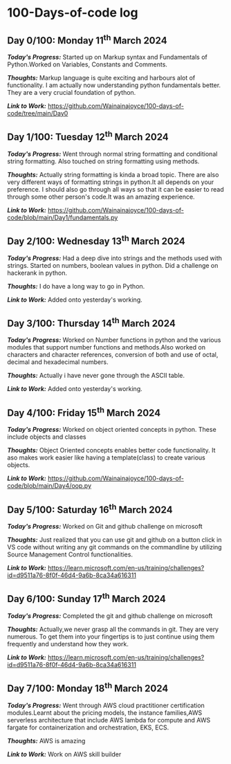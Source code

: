 # 100-Days-of-code log
## Day 0/100: Monday 11<sup>th</sup> March 2024
***Today's Progress:*** Started up on Markup syntax and Fundamentals of Python.Worked on Variables, Constants and Comments.

***Thoughts:*** Markup language is quite exciting and harbours alot of functionality. I am actually now understanding python fundamentals better. They are a very crucial foundation of python.

***Link to Work:***  https://github.com/Wainainajoyce/100-days-of-code/tree/main/Day0

## Day 1/100: Tuesday 12<sup>th</sup> March 2024
***Today's Progress:*** Went through normal string formatting and conditional string formatting. Also touched on string formatting using methods.

***Thoughts:*** Actually string formatting is kinda a broad topic. There are also very different ways of formatting strings in python.It all depends on your preference. I should also go through all ways so that it can be easier to read through some other person's code.It was an amazing experience.

***Link to Work:*** https://github.com/Wainainajoyce/100-days-of-code/blob/main/Day1/fundamentals.py

## Day 2/100: Wednesday 13<sup>th</sup> March 2024
***Today's Progress:*** Had a deep dive into strings and the methods used with strings. Started on numbers, boolean values in python. Did a challenge on hackerank in python.  

***Thoughts:*** I do have a long way to go in Python.  
 
***Link to Work:*** Added onto yesterday's working.

## Day 3/100: Thursday 14<sup>th</sup> March 2024
***Today's Progress:*** Worked on Number functions in python and the various modules that support number functions and methods.Also worked on characters and character references, conversion of both and use of octal, decimal and hexadecimal numbers.  

***Thoughts:*** Actually i have never gone through the ASCII table.  
 
***Link to Work:*** Added onto yesterday's working.

## Day 4/100: Friday 15<sup>th</sup> March 2024
***Today's Progress:*** Worked on object oriented concepts in python. These include objects and classes   

***Thoughts:*** Object Oriented concepts enables better code functionality. It aso makes work easier like having a template(class) to create various objects.
 
***Link to Work:*** https://github.com/Wainainajoyce/100-days-of-code/blob/main/Day4/oop.py

## Day 5/100: Saturday 16<sup>th</sup> March 2024
***Today's Progress:*** Worked on Git and github challenge on microsoft   

***Thoughts:*** Just realized that you can use git and github on a button click in VS code without writing any git commands on the commandline by utilizing Source Management Control functionalities.
 
***Link to Work:*** https://learn.microsoft.com/en-us/training/challenges?id=d9511a76-8f0f-46d4-9a6b-8ca34a616311

## Day 6/100: Sunday 17<sup>th</sup> March 2024
***Today's Progress:*** Completed the git and github challenge on microsoft   

***Thoughts:*** Actually,we never grasp all the commands in git. They are very numerous. To get them into your fingertips is to just continue using them frequently and understand how they work.
 
***Link to Work:*** https://learn.microsoft.com/en-us/training/challenges?id=d9511a76-8f0f-46d4-9a6b-8ca34a616311

## Day 7/100: Monday 18<sup>th</sup> March 2024
***Today's Progress:*** Went through AWS cloud practitioner certification modules.Learnt about the pricing models, the instance families,AWS serverless architecture that include AWS lambda for compute and AWS fargate for containerization and orchestration, EKS, ECS.  

***Thoughts:*** AWS is amazing
 
***Link to Work:*** Work on AWS skill builder







